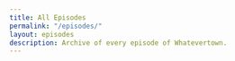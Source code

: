 ```yaml
---
title: All Episodes
permalink: "/episodes/"
layout: episodes
description: Archive of every episode of Whatevertown.
---
```


